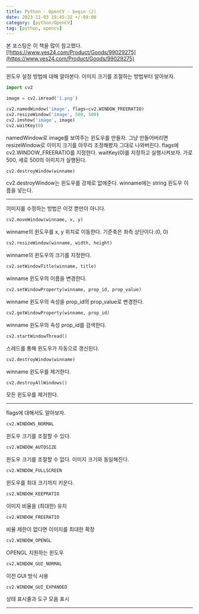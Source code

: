 ```yaml
---
title: Python - OpenCV - begin (2)
date: 2023-11-03 19:45:32 +/-09:00
category: [python/OpenCV]
tag: [python, opencv]
---
```


본 포스팅은 이 책을 많이 참고했다. [!https://www.yes24.com/Product/Goods/99029275](https://www.yes24.com/Product/Goods/99029275)

---

윈도우 설정 방법에 대해 알아본다.
이미지 크기를 조절하는 방법부터 알아보자.

```python
import cv2

image = cv2.imread('1.png')

cv2.namedWindow('image', flags=cv2.WINDOW_FREERATIO)
cv2.resizeWindow('image', 500, 500)
cv2.imshow('image', image)
cv2.waitKey(0)
```

namedWindow로 image를 보여주는 윈도우를 만들자. 그냥 만들어버리면 resizeWindow로 이미지 크기를 아무리 조정해봤자 그대로 나와버린다.
flags에 cv2.WINDOW_FREERATIO를 지정한다.
waitKey(0)를 지정하고 실행시켜보자.
가로 500, 세로 500의 이미지가 실행된다.

```python
cv2.destroyWindow(winname)
```
cv2.destroyWindow는 윈도우를 강제로 없애준다. winname에는 string 윈도우 이름을 넣는다.

---

이미지를 수정하는 방법은 이것 뿐만이 아니다.

```python
cv2.moveWindow(winname, x, y)
```
winname의 윈도우를 x, y 위치로 이동한다. 기준축은 좌측 상단이다.(0, 0)

```python
cv2.resizeWindow(winname, width, height)
```
winname의 윈도우의 크기를 지정한다.

```python
cv2.setWindowTitle(winname, title)
```
winname 윈도우의 이름을 변경한다.

```python
cv2.setWindowProperty(winname, prop_id, prop_value)
```
winname 윈도우의 속성을 prop_id의 prop_value로 변경한다.

```python
cv2.getWindowProperty(winname, prop_id)
```

winname 윈도우의 속성 prop_id를 검색한다.

```python
cv2.startWindowThread()
```
스레드를 통해 윈도우가 자동으로 갱신된다.

```python
cv2.destroyWindow(winname)
```
winname 윈도우를 제거한다.

```python
cv2.destroyAllWindows()
```
모든 윈도우를 제거한다.

---

flags에 대해서도 알아보자.

```python
cv2.WINDOWS_NORMAL
```
윈도우 크기를 조절할 수 있다.

```python
cv2.WINDOW_AUTOSIZE
```
윈도우 크기를 조절할 수 없다. 이미지 크기와 동일해진다.

```python
cv2.WINDOW_FULLSCREEN
```
윈도우를 최대 크기까지 키운다.

```python
cv2.WINDOW_KEEPRATIO
```
이미지 비율을 (최대한) 유지

```python
cv2.WINDOW_FREERATIO
```
비율 제한이 없다면 이미지를 최대한 확장

```python
cv2.WINDOW_OPENGL
```
OPENGL 지원하는 윈도우

```python
cv2.WINDOW_GUI_NORMAL
```
이전 GUI 방식 사용

```python
cv2.WINDOW_GUI_EXPANDED
```
상태 표시줄과 도구 모음 표시

---